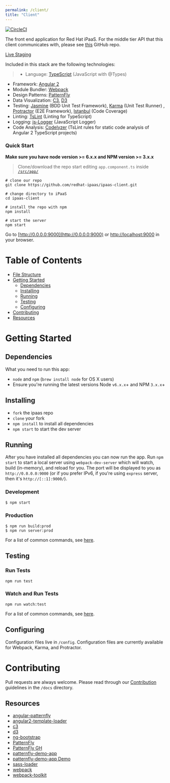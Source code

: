 ```yaml
---
permalink: /client/
title: "Client"
---
```


[![CircleCI](https://circleci.com/gh/redhat-ipaas/ipaas-client.svg?style=svg)](https://circleci.com/gh/redhat-ipaas/ipaas-client)

The front end application for Red Hat iPaaS. For the middle tier API that this client communicates with, please see [this](https://github.com/redhat-ipaas/ipaas-api-java) GitHub repo.

[Live Staging](http://ipaas.staging.rh.fabric8.io)

Included in this stack are the following technologies:

>- Language: [TypeScript][] (JavaScript with @Types)
- Framework: [Angular 2][]
- Module Bundler: [Webpack][]
- Design Patterns: [PatternFly][]
- Data Visualization: [C3][], [D3][]
- Testing: [Jasmine][] (BDD Unit Test Framework), [Karma][] (Unit Test Runner)
, [Protractor][] (E2E Framework), [Istanbul][] (Code Coverage)
- Linting: [TsLint][] (Linting for TypeScript)
- Logging: [js-Logger][] (JavaScript Logger)
- Code Analysis: [Codelyzer][] (TsLint rules for static code analysis of Angular 2 TypeScript projects)

### Quick Start
**Make sure you have node version >= 6.x.x and NPM version >= 3.x.x**

> Clone/download the repo start editing `app.component.ts` inside [`/src/app/`](/src/app/app.component.ts)

```
# clone our repo
git clone https://github.com/redhat-ipaas/ipaas-client.git

# change directory to iPaaS
cd ipaas-client

# install the repo with npm
npm install

# start the server
npm start
```

Go to [http://0.0.0.0:9000](http://0.0.0.0:9000) or [http://localhost:9000](http://localhost:9000) in your browser.

# Table of Contents
* [File Structure](#file-structure)
* [Getting Started](#getting-started)
    * [Dependencies](#dependencies)
    * [Installing](#installing)
    * [Running](#running)
    * [Testing](#testing)
    * [Configuring](#configuring)
* [Contributing](#contributing)
* [Resources](#resources)


# Getting Started

## Dependencies
What you need to run this app:

- `node` and `npm` (`brew install node` for OS X users)
- Ensure you're running the latest versions Node `v6.x.x`+ and NPM `3.x.x`+

## Installing
* `fork` the ipaas repo
* `clone` your fork
* `npm install` to install all dependencies
* `npm start` to start the dev server

## Running
After you have installed all dependencies you can now run the app. Run `npm start` to start a local server using `webpack-dev-server` which will watch, build (in-memory), and reload for you. The port will be displayed to you as `http://0.0.0.0:9000` (or if you prefer IPv6, if you're using `express` server, then it's `http://[::1]:9000/`).

### Development
```bash
$ npm start
```

### Production
```
$ npm run build:prod
$ npm run server:prod
```

For a list of common commands, see [here](https://github.com/redhat-ipaas/ipaas-client/blob/master/docs/commands.md).

## Testing

### Run Tests
```
npm run test
```

### Watch and Run Tests
```
npm run watch:test
```

For a list of common commands, see [here](https://github.com/redhat-ipaas/ipaas-client/blob/master/docs/commands.md).

## Configuring
Configuration files live in `/config`. Configuration files are currently available for Webpack, Karma, and Protractor.

# Contributing
Pull requests are always welcome. Please read through our [Contribution](https://github.com/redhat-ipaas/ipaas-client/blob/master/docs/contributing.md) guidelines in the `/docs` directory.


## Resources
- [angular-patternfly][]
- [angular2-template-loader][]
- [c3][]
- [d3][]
- [ng-bootstrap][]
- [PatternFly][]
- [PatternFly GH][]
- [patternfly-demo-app][]
- [patternfly-demo-app Demo][]
- [sass-loader][]
- [webpack][]
- [webpack-toolkit][]

[Angular]: https://angular.io/
[Angular 2]: https://angular.io/
[angular-patternfly]: https://github.com/patternfly/angular-patternfly
[angular2-template-loader]: https://github.com/TheLarkInn/angular2-template-loader
[c3]: http://c3js.org/
[Codelyzer]: https://github.com/mgechev/codelyzer
[d3]: https://d3js.org/
[Istanbul]: https://github.com/gotwarlost/istanbul
[Jasmine]: http://jasmine.github.io/
[js-Logger]: https://github.com/jonnyreeves/js-logger
[Karma]: https://karma-runner.github.io/1.0/index.html
[ng-bootstrap]: https://github.com/ng-bootstrap/ng-bootstrap
[PatternFly]: https://www.patternfly.org/
[PatternFly GH]: https://github.com/patternfly/
[patternfly-demo-app]: https://github.com/patternfly/patternfly-demo-app
[patternfly-demo-app Demo]: https://rawgit.com/patternfly/patternfly-demo-app/master/dist/index.html
[Protractor]: http://www.protractortest.org/
[sass-loader]: https://github.com/jtangelder/sass-loader
[TsLint]: https://github.com/palantir/tslint
[TypeScript]: http://www.typescriptlang.org
[Webpack]: http://webpack.github.io/
[webpack]: https://github.com/webpack/webpack
[webpack-toolkit]: https://github.com/AngularClass/webpack-toolkit

